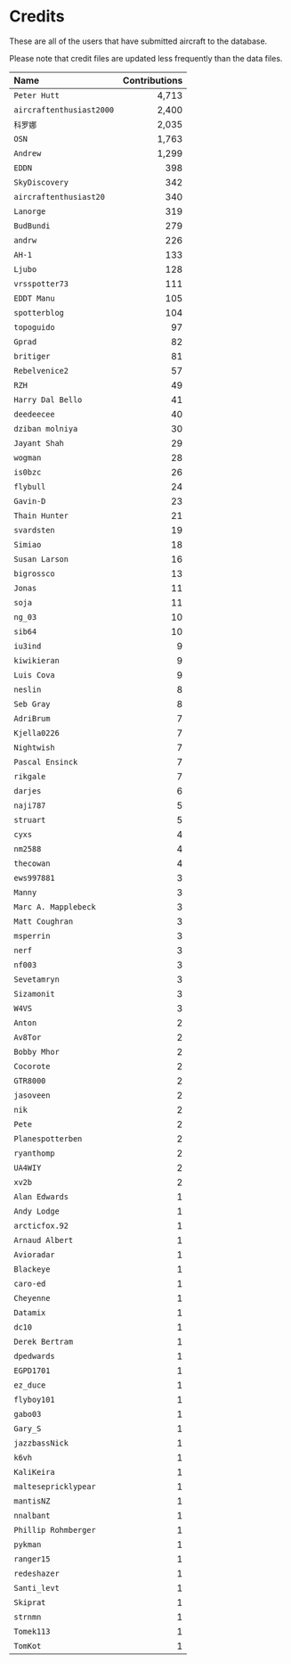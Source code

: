 ﻿# Credits

These are all of the users that have submitted aircraft to the database.

Please note that credit files are updated less frequently than the data files.

| Name                     | Contributions |
| :--                      | --: |
| `Peter Hutt`             | 4,713 |
| `aircraftenthusiast2000` | 2,400 |
| `科罗娜`                    | 2,035 |
| `OSN`                    | 1,763 |
| `Andrew`                 | 1,299 |
| `EDDN`                   | 398 |
| `SkyDiscovery`           | 342 |
| `aircraftenthusiast20`   | 340 |
| `Lanorge`                | 319 |
| `BudBundi`               | 279 |
| `andrw`                  | 226 |
| `AH-1`                   | 133 |
| `Ljubo`                  | 128 |
| `vrsspotter73`           | 111 |
| `EDDT Manu`              | 105 |
| `spotterblog`            | 104 |
| `topoguido`              | 97 |
| `Gprad`                  | 82 |
| `britiger`               | 81 |
| `Rebelvenice2`           | 57 |
| `RZH`                    | 49 |
| `Harry Dal Bello`        | 41 |
| `deedeecee`              | 40 |
| `dziban molniya`         | 30 |
| `Jayant Shah`            | 29 |
| `wogman`                 | 28 |
| `is0bzc`                 | 26 |
| `flybull`                | 24 |
| `Gavin-D`                | 23 |
| `Thain Hunter`           | 21 |
| `svardsten`              | 19 |
| `Simiao`                 | 18 |
| `Susan Larson`           | 16 |
| `bigrossco`              | 13 |
| `Jonas`                  | 11 |
| `soja`                   | 11 |
| `ng_03`                  | 10 |
| `sib64`                  | 10 |
| `iu3ind`                 | 9 |
| `kiwikieran`             | 9 |
| `Luis Cova`              | 9 |
| `neslin`                 | 8 |
| `Seb Gray`               | 8 |
| `AdriBrum`               | 7 |
| `Kjella0226`             | 7 |
| `Nightwish`              | 7 |
| `Pascal Ensinck`         | 7 |
| `rikgale`                | 7 |
| `darjes`                 | 6 |
| `naji787`                | 5 |
| `struart`                | 5 |
| `cyxs`                   | 4 |
| `nm2588`                 | 4 |
| `thecowan`               | 4 |
| `ews997881`              | 3 |
| `Manny`                  | 3 |
| `Marc A. Mapplebeck`     | 3 |
| `Matt Coughran`          | 3 |
| `msperrin`               | 3 |
| `nerf`                   | 3 |
| `nf003`                  | 3 |
| `Sevetamryn`             | 3 |
| `Sizamonit`              | 3 |
| `W4VS`                   | 3 |
| `Anton`                  | 2 |
| `Av8Tor`                 | 2 |
| `Bobby Mhor`             | 2 |
| `Cocorote`               | 2 |
| `GTR8000`                | 2 |
| `jasoveen`               | 2 |
| `nik`                    | 2 |
| `Pete`                   | 2 |
| `Planespotterben`        | 2 |
| `ryanthomp`              | 2 |
| `UA4WIY`                 | 2 |
| `xv2b`                   | 2 |
| `Alan Edwards`           | 1 |
| `Andy Lodge`             | 1 |
| `arcticfox.92`           | 1 |
| `Arnaud Albert`          | 1 |
| `Avioradar`              | 1 |
| `Blackeye`               | 1 |
| `caro-ed`                | 1 |
| `Cheyenne`               | 1 |
| `Datamix`                | 1 |
| `dc10`                   | 1 |
| `Derek Bertram`          | 1 |
| `dpedwards`              | 1 |
| `EGPD1701`               | 1 |
| `ez_duce`                | 1 |
| `flyboy101`              | 1 |
| `gabo03`                 | 1 |
| `Gary_S`                 | 1 |
| `jazzbassNick`           | 1 |
| `k6vh`                   | 1 |
| `KaliKeira`              | 1 |
| `maltesepricklypear`     | 1 |
| `mantisNZ`               | 1 |
| `nnalbant`               | 1 |
| `Phillip Rohmberger`     | 1 |
| `pykman`                 | 1 |
| `ranger15`               | 1 |
| `redeshazer`             | 1 |
| `Santi_levt`             | 1 |
| `Skiprat`                | 1 |
| `strnmn`                 | 1 |
| `Tomek113`               | 1 |
| `TomKot`                 | 1 |

